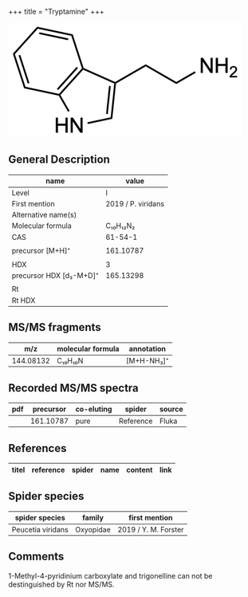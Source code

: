 +++
title = "Tryptamine"
+++

![](/img/Tryptamine.png)

## General Description

| name                    | value              |
|-------------------------|--------------------|
| Level                   | I                  |
| First mention           | 2019 / P. viridans |
| Alternative name(s)     |                    |
| Molecular formula       | C₁₀H₁₂N₂            |
| CAS                     | 61-54-1            |
|                         |                    |
| precursor [M+H]⁺        | 161.10787          |
|                         |                    |
| HDX                     | 3                  |
| precursor HDX [d₃-M+D]⁺ | 165.13298          |
|                         |                    |
| Rt                      |                    |
| Rt HDX                  |                    |

## MS/MS fragments

| m/z       | molecular formula | annotation |
|-----------|-------------------|------------|
| 144.08132 | C₁₀H₁₀N           | [M+H-NH₃]⁺ |

## Recorded MS/MS spectra

| pdf | precursor | co-eluting | spider    | source |
|-----|-----------|------------|-----------|--------|
|     | 161.10787 | pure       | Reference | Fluka  |

## References

| titel  | reference | spider | name | content | link |
|--------|-----------|--------|------|---------|------|

## Spider species

| spider species    | family    | first mention        |
|-------------------|-----------|----------------------|
| Peucetia viridans | Oxyopidae | 2019 / Y. M. Forster |

## Comments
1-Methyl-4-pyridinium carboxylate and trigonelline can not be destinguished by Rt nor MS/MS.